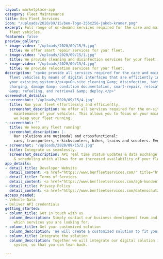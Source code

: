 ```yaml
---
layout: marketplace-app
category: Fleet Maintenance
title: Ben Fleet Services
icon: "/uploads/2020/09/15/ben-logo-256x256-jakob-kramer.png"
excerpt: Full range of on-demand services required for the care and maintenance of
  fleet vehicles.
featured: false
preview_gallery:
- image-video: "/uploads/2020/09/15/5.jpg"
  title: We offer smart repair services for your fleet.
- image-video: "/uploads/2020/09/15/1.jpg"
  title: We provide cleaning and disinfection services for your fleet.
- image-video: "/uploads/2020/09/15/4.jpg"
  title: We provide relocation services for your fleet.
description: "<p>We provide all services required for the care and maintenance of
  fleet vehicles by means of digital interfaces that are efficiently integrated into
  your existing system:</p><p>On-site cleaning &amp; disinfection, battery swaps &amp;
  charging, damage &amp; condition documentation, smart-repair, relocation, charging
  &amp; refueling, and retrieval &amp; deploy.</p>"
screenshot_details:
- screenshot: "/uploads/2020/09/15/4.jpg"
  title: Run your fleet effortlessly and efficiently.
  screenshot_description: We offer all services required for the on-site care and
    maintenance of your vehicles. This allows you to focus on your main tasks while
    we keep your fleet running.
- screenshot: ''
  title: We keep any fleet running!
  screenshot_description: |-
    Our solutions are mutimodal and crossfunctional:
    cars, transporters, e-kickscooters, bikes, trains and scooters. Even airtaxis. Stationary and free-floating.
- screenshot: "/uploads/2020/09/15/2.jpg"
  title: Integrate us seamlessly.
  screenshot_description: API real time status updates & data exchange optimise routing
    & scheduling which allows for an increased availability of your fleet.
app_details:
- detail_title: Developer Website
  detail_content: <a href="https://www.benfleetservices.com/" title="https://www.benfleetservices.com/">https://www.benfleetservices.com/</a><br>
- detail_title: Terms of Services
  detail_content: <a href="https://www.benfleetservices.com/agb-kunden" title="https://www.benfleetservices.com/agb-kunden">https://www.benfleetservices.com/agb-kunden</a><br>
- detail_title: Privacy Policy
  detail_content: <a href="https://www.benfleetservices.com/datenschutz" title="https://www.benfleetservices.com/datenschutz">https://www.benfleetservices.com/datenschutz</a><br>
access_needed:
- Vehicle Data
- Deliver API credentials
getting_started:
- column_title: Get in touch with us
  column_description: Simply contact our business development team and let them know
    which services you are looking for.
- column_title: Get your customized solution
  column_description: 'We will create a customized solution to fit your requirements. '
- column_title: Integrate the solution
  column_description: Together we will integrate our digital solution into your existing
    system, so that you can lean back.

---
```

